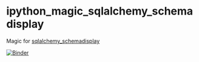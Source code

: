 # ipython_magic_sqlalchemy_schemadisplay
Magic for [sqlalchemy_schemadisplay](https://github.com/fschulze/sqlalchemy_schemadisplay)

[![Binder](https://mybinder.org/badge_logo.svg)](https://mybinder.org/v2/gh/innovationOUtside/ipython_magic_sqlalchemy_schemadisplay/master?filepath=notebooks/SchemaDemo.ipynb)
